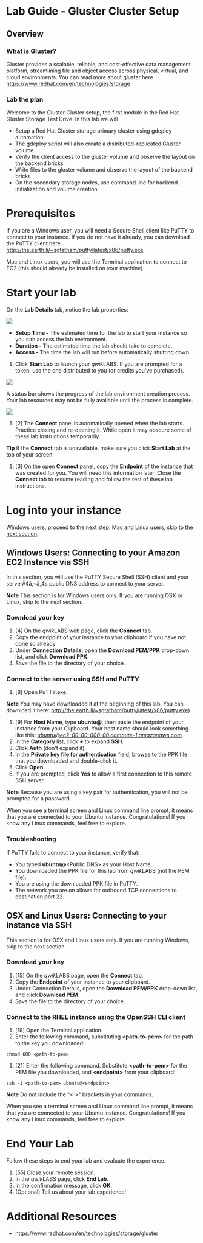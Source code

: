 # Lab Guide - Gluster Cluster Setup

## Overview

### What is Gluster?

Gluster provides a scalable, reliable, and cost-effective data management platform, streamlining file and object access across physical, virtual, and cloud environments. You can read more about gluster here https://www.redhat.com/en/technologies/storage

### Lab the plan

Welcome to the Gluster Cluster setup, the first module in the Red Hat Gluster Storage Test Drive. In this lab we will

- Setup a Red Hat Gluster storage primary cluster using gdeploy automation
- The gdeploy script will also create a distributed-replicated Gluster volume
- Verify the client access to the gluster volume and observe the layout on the backend bricks
- Write files to the gluster volume and observe the layout of the backend bricks
- On the secondary storage nodes, use command line for backend initialization and volume creation 

# Prerequisites

If you are a Windows user, you will need a Secure Shell client like PuTTY to connect to your instance. If you do not have it already, you can download the PuTTY client here: http://the.earth.li/~sgtatham/putty/latest/x86/putty.exe

Mac and Linux users, you will use the Terminal application to connect to EC2 (this should already be installed on your machine). 

# Start your lab

On the **Lab Details** tab, notice the lab properties:

![](http://us-west-2-aws-training.s3.amazonaws.com/awsu-spl/spl02-working-ebs/media/image004.png)

- **Setup Time -** The estimated time for the lab to start your instance so you can access the lab environment.
- **Duration -** The estimated time the lab should take to complete.
- **Access -** The time the lab will run before automatically shutting down.

1. Click **Start Lab** to launch your *qwik*LABS. If you are prompted for a token, use the one distributed to you (or credits you've purchased).

![](http://us-west-2-aws-training.s3.amazonaws.com/awsu-spl/spl02-working-ebs/media/image005.png)

A status bar shows the progress of the lab environment creation process. Your lab resources may not be fully available until the process is complete.

![](http://us-west-2-aws-training.s3.amazonaws.com/awsu-spl/spl02-working-ebs/media/image006.png)

1. [2] The **Connect** panel is automatically opened when the lab starts. Practice closing and re-opening it. While open it may obscure some of these lab instructions temporarily. 

**Tip** If the **Connect** tab is unavailable, make sure you click **Start Lab** at the top of your screen.

1. [3] On the open **Connect** panel, copy the **Endpoint** of the instance that was created for you. You will need this information later. Close the **Connect** tab to resume reading and follow the rest of these lab instructions.

# Log into your instance

Windows users, proceed to the next step. Mac and Linux users, skip to [the next section](#maclinux).

## Windows Users: Connecting to your Amazon EC2 Instance via SSH

In this section, you will use the PuTTY Secure Shell (SSH) client and your serverÃ¢â‚¬â„¢s public DNS address to connect to your server.

**Note** This section is for Windows users only. If you are running OSX or Linux, skip to the next section.

### Download your key

1. [4] On the *qwik*LABS web page, click the **Connect** tab.
1. Copy the endpoint of your instance to your clipboard if you have not done so already.
1. Under **Connection Details,** open the **Download PEM/PPK** drop-down list, and click **Download PPK**.
1. Save the file to the directory of your choice.

### Connect to the server using SSH and PuTTY

1. [8] Open PuTTY.exe. 

**Note** You may have downloaded it at the beginning of this lab. You can download it here: http://the.earth.li/~sgtatham/putty/latest/x86/putty.exe)

1. [9] For **Host Name**, type **ubuntu@**, then paste the endpoint of your instance from your Clipboard. Your host name should look something like this: *ubuntu@ec2-00-00-000-00.compute-1.amazonaws.com*.
1. In the **Category** list, click **+** to expand **SSH**.
1. Click **Auth** (don't expand it).
1. In the **Private key file for authentication** field, browse to the PPK file that you downloaded and double-click it.
1. Click **Open**.
1. If you are prompted, click **Yes** to allow a first connection to this remote SSH server.

**Note** Because you are using a key pair for authentication, you will not be prompted for a password.

When you see a terminal screen and Linux command line prompt, it means that you are connected to your Ubuntu instance. Congratulations! If you know any Linux commands, feel free to explore. 
<a name="maclinux"></a>
### Troubleshooting

If PuTTY fails to connect to your instance, verify that:

* You typed **ubuntu@**\<Public DNS\> as your Host Name.
* You downloaded the PPK file for this lab from *qwik*LABS (not the PEM file).
* You are using the downloaded PPK file in PuTTY.
* The network you are on allows for outbound TCP connections to destination port 22.

## OSX and Linux Users: Connecting to your instance via SSH

This section is for OSX and Linux users only. If you are running Windows, skip to the next section.

### Download your key

1. [15] On the *qwik*LABS page, open the **Connect** tab.
1. Copy the **Endpoint** of your instance to your clipboard.
1. Under Connection Details, open the **Download PEM/PPK** drop-down list, and click **Download PEM**.
1. Save the file to the directory of your choice.

### Connect to the RHEL instance using the OpenSSH CLI client

1. [19] Open the Terminal application.
1. Enter the following command, substituting **\<path-to-pem\>** for the path to the key you downloaded: 

```
chmod 600 <path-to-pem>
```

1. [21] Enter the following command. Substitute **\<path-to-pem\>** for the PEM file you downloaded, and **\<endpoint\>** from your clipboard: 
```
ssh -i <path-to-pem> ubuntu@<endpoint>
```

**Note** Do not include the "\< \>" brackets in your commands.

When you see a terminal screen and Linux command line prompt, it means that you are connected to your Ubuntu instance. Congratulations! If you know any Linux commands, feel free to explore.

# End Your Lab

Follow these steps to end your lab and evaluate the experience.

1. [55] Close your remote session.
1. In the *qwik*LABS page, click **End Lab**.
1. In the confirmation message, click **OK**.
1. (Optional) Tell us about your lab experience!

# Additional Resources

- https://www.redhat.com/en/technologies/storage/gluster
